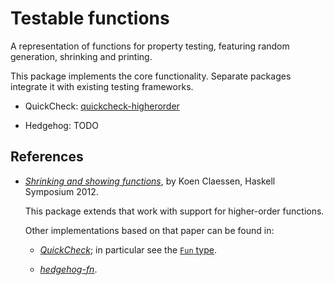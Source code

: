 # Testable functions

A representation of functions for property testing, featuring
random generation, shrinking and printing.

This package implements the core functionality.
Separate packages integrate it with existing testing frameworks.

- QuickCheck: [quickcheck-higherorder](https://github.com/Lysxia/quickcheck-higherorder)

- Hedgehog: TODO

## References

- [*Shrinking and showing functions*](https://dl.acm.org/citation.cfm?id=2364516),
  by Koen Claessen, Haskell Symposium 2012.

  This package extends that work with support for higher-order functions.

  Other implementations based on that paper can be found in:

  + [*QuickCheck*](https://hackage.haskell.org/package/QuickCheck-2.13.2); in
    particular see the [`Fun`
    type](https://hackage.haskell.org/package/QuickCheck-2.13.2/docs/Test-QuickCheck.html#g:14).

  + [*hedgehog-fn*](https://hackage.haskell.org/package/hedgehog-fn).
